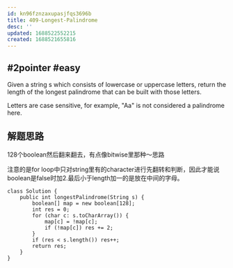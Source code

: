 ```yaml
---
id: kn96fznzaxupasjfqs3696b
title: 409-Longest-Palindrome
desc: ''
updated: 1688522552215
created: 1688521655816
---
```

## #2pointer #easy

Given a string s which consists of lowercase or uppercase letters, return the length of the longest palindrome that can be built with those letters.

Letters are case sensitive, for example, "Aa" is not considered a palindrome here.

## 解题思路

128个boolean然后翻来翻去，有点像bitwise里那种～思路

注意的是for loop中只对string里有的character进行先翻转和判断，因此才能说boolean是false时加2.最后小于length加一的是放在中间的字母。

```
class Solution {
    public int longestPalindrome(String s) {
        boolean[] map = new boolean[128];
        int res = 0;
        for (char c: s.toCharArray()) {
            map[c] = !map[c];
            if (!map[c]) res += 2;
        }
        if (res < s.length()) res++;
        return res;
    }
}
```